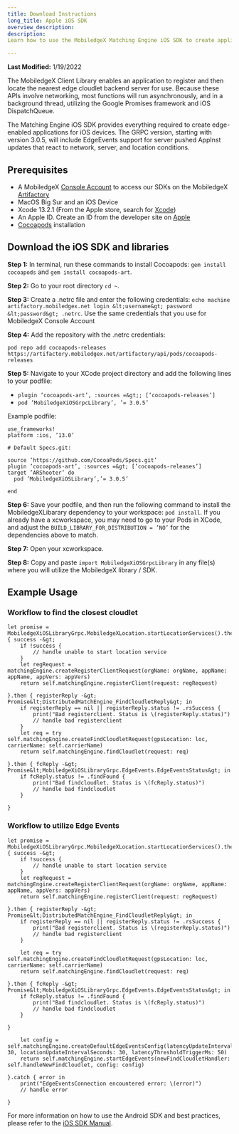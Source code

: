 ```yaml
---
title: Download Instructions
long_title: Apple iOS SDK
overview_description:
description:
Learn how to use the MobiledgeX Matching Engine iOS SDK to create applications for iOS devices

---
```


**Last Modified:** 1/19/2022

The MobiledgeX Client Library enables an application to register and then locate the nearest edge cloudlet backend server for use. Because these APIs involve networking, most functions will run asynchronously, and in a background thread, utilizing the Google Promises framework and iOS DispatchQueue.

The Matching Engine iOS SDK provides everything required to create edge-enabled applications for iOS devices. The GRPC version, starting with version 3.0.5, will include EdgeEvents support for server pushed AppInst updates that react to network, server, and location conditions.

## Prerequisites  

- A MobiledgeX [Console Account](/getting-started/) to access our SDKs on the MobiledgeX [Artifactory](https://artifactory.mobiledgex.net)
- MacOS Big Sur and an iOS Device
- Xcode 13.2.1 (From the Apple store, search for [Xcode](https://developer.apple.com/xcode/))
- An Apple ID. Create an ID from the developer site on [Apple](https://developer.apple.com)
- [Cocoapods](https://cocoapods.org) installation

## Download the iOS SDK and libraries  

**Step 1:** In terminal, run these commands to install Cocoapods: `gem install cocoapods` and `gem install cocoapods-art`.

**Step 2:** Go to your root directory `cd ~`.

**Step 3:** Create a .netrc file and enter the following credentials: `echo machine artifactory.mobiledgex.net login &lt;username&gt; password &lt;password&gt; .netrc`. Use the same credentials that you use for MobiledgeX Console Account

**Step 4:** Add the repository with the .netrc credentials:

`pod repo add cocoapods-releases https://artifactory.mobiledgex.net/artifactory/api/pods/cocoapods-releases`

**Step 5:** Navigate to your XCode project directory and add the following lines to your podfile:

- `plugin ’cocoapods-art’, :sources =&gt;; [’cocoapods-releases’]`
- `pod ’MobiledgeXiOSGrpcLibrary’, ’= 3.0.5’`

Example podfile:

```
use_frameworks!
platform :ios, ’13.0’

# Default Specs.git:

source ’https://github.com/CocoaPods/Specs.git’
plugin ’cocoapods-art’, :sources =&gt; [’cocoapods-releases’]
target ’ARShooter’ do
  pod ’MobiledgeXiOSLibrary’,’= 3.0.5’

end
```

**Step 6:** Save your podfile, and then run the following command to install the MobiledgeXLibarary dependency to your workspace: `pod install`. If you already have a xcworkspace, you may need to go to your Pods in XCode, and adjust the `BUILD_LIBRARY_FOR_DISTRIBUTION = ’NO’` for the dependencies above to match.

**Step 7:** Open your xcworkspace.

**Step 8:** Copy and paste `import MobiledgeXiOSGrpcLibrary` in any file(s) where you will utilize the MobiledgeX library / SDK.

## Example Usage

### Workflow to find the closest cloudlet

```
let promise = MobiledgeXiOSLibraryGrpc.MobiledgeXLocation.startLocationServices().then { success -&gt;
    if !success {
        // handle unable to start location service
    }
    let regRequest = matchingEngine.createRegisterClientRequest(orgName: orgName, appName: appName, appVers: appVers)
    return self.matchingEngine.registerClient(request: regRequest)

}.then { registerReply -&gt; Promise&lt;DistributedMatchEngine_FindCloudletReply&gt; in
    if registerReply == nil || registerReply.status != .rsSuccess {
        print("Bad registerclient. Status is \(registerReply.status)")
        // handle bad registerclient
    }
    let req = try self.matchingEngine.createFindCloudletRequest(gpsLocation: loc, carrierName: self.carrierName)
    return self.matchingEngine.findCloudlet(request: req)

}.then { fcReply -&gt; Promise&lt;MobiledgeXiOSLibraryGrpc.EdgeEvents.EdgeEventsStatus&gt; in
    if fcReply.status != .findFound {
        print("Bad findcloudlet. Status is \(fcReply.status)")
        // handle bad findcloudlet
    }

}
```

### Workflow to utilize Edge Events

```
let promise = MobiledgeXiOSLibraryGrpc.MobiledgeXLocation.startLocationServices().then { success -&gt;
    if !success {
        // handle unable to start location service
    }
    let regRequest = matchingEngine.createRegisterClientRequest(orgName: orgName, appName: appName, appVers: appVers)
    return self.matchingEngine.registerClient(request: regRequest)

}.then { registerReply -&gt; Promise&lt;DistributedMatchEngine_FindCloudletReply&gt; in
    if registerReply == nil || registerReply.status != .rsSuccess {
        print("Bad registerclient. Status is \(registerReply.status)")
        // handle bad registerclient
    }

    let req = try self.matchingEngine.createFindCloudletRequest(gpsLocation: loc, carrierName: self.carrierName)
    return self.matchingEngine.findCloudlet(request: req)

}.then { fcReply -&gt; Promise&lt;MobiledgeXiOSLibraryGrpc.EdgeEvents.EdgeEventsStatus&gt; in
    if fcReply.status != .findFound {
        print("Bad findcloudlet. Status is \(fcReply.status)")
        // handle bad findcloudlet
    }

}

    let config = self.matchingEngine.createDefaultEdgeEventsConfig(latencyUpdateIntervalSeconds: 30, locationUpdateIntervalSeconds: 30, latencyThresholdTriggerMs: 50)
    return self.matchingEngine.startEdgeEvents(newFindCloudletHandler: self.handleNewFindCloudlet, config: config)

}.catch { error in
    print("EdgeEventsConnection encountered error: \(error)")
    // handle error

}
```

For more information on how to use the Android SDK and best practices, please refer to the [iOS SDK Manual](https://mobiledgex.github.io/MatchingEngineSDK/rest/index.html).

